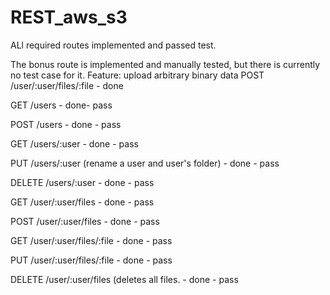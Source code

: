 # REST_aws_s3
ALl required routes implemented and passed test. 

The bonus route is implemented and manually tested, but there is currently no test case for it. Feature: upload arbitrary binary data
POST /user/:user/files/:file - done 


GET /users - done- pass

POST /users - done - pass

GET /users/:user - done - pass

PUT /users/:user (rename a user and user's folder) - done - pass 

DELETE /users/:user - done - pass 

GET /user/:user/files - done - pass

POST /user/:user/files - done - pass

GET /user/:user/files/:file - done - pass

PUT /user/:user/files/:file - done - pass

DELETE /user/:user/files (deletes all files. - done - pass



